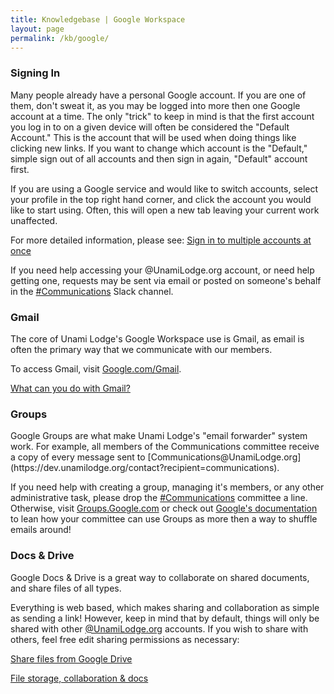 ```yaml
---
title: Knowledgebase | Google Workspace
layout: page
permalink: /kb/google/
---
```


<h3 class="mt-5">Signing In</h3>
Many people already have a personal Google account.  If you are one of them, don't sweat it, as you may be logged into more then one Google account at a time.  The only "trick" to keep in mind is that the first account you log in to on a given device will often be considered the "Default Account."  This is the account that will be used when doing things like clicking new links.  If you want to change which account is the "Default," simple sign out of all accounts and then sign in again, "Default" account first.

If you are using a Google service and would like to switch accounts, select your profile in the top right hand corner, and click the account you would like to start using.  Often, this will open a new tab leaving your current work unaffected.

For more detailed information, please see: [Sign in to multiple accounts at once](https://support.google.com/accounts/answer/1721977?hl=en&co=GENIE.Platform%3DDesktop&oco=1)

If you need help accessing your @UnamiLodge.org account, or need help getting one, requests may be sent via email or posted on someone's behalf in the [#Communications](https://unamilodge.slack.com/archives/C4RN3NCTS) Slack channel.


<h3 class="mt-5">Gmail</h3>
The core of Unami Lodge's Google Workspace use is Gmail, as email is often the primary way that we communicate with our members.

To access Gmail, visit [Google.com/Gmail](https://www.google.com/gmail/).

[What can you do with Gmail?](https://support.google.com/a/users/answer/9297685)


<h3 class="mt-5">Groups</h3>
Google Groups are what make Unami Lodge's "email forwarder" system work.  For example, all members of the Communications committee receive a copy of every message sent to [Communications@UnamiLodge.org](https://dev.unamilodge.org/contact?recipient=communications).

If you need help with creating a group, managing it's members, or any other administrative task, please drop the [#Communications](https://unamilodge.slack.com/archives/C4RN3NCTS) committee a line.  Otherwise, visit [Groups.Google.com](https://groups.google.com) or check out [Google's documentation](https://support.google.com/groups/answer/46601?hl=en) to lean how your committee can use Groups as more then a way to shuffle emails around!


<h3 class="mt-5">Docs & Drive</h3>
Google Docs & Drive is a great way to collaborate on shared documents, and share files of all types.

Everything is web based, which makes sharing and collaboration as simple as sending a link!  However, keep in mind that by default, things will only be shared with other [@UnamiLodge.org](#) accounts.  If you wish to share with others, feel free edit sharing permissions as necessary:

[Share files from Google Drive](https://support.google.com/docs/answer/2494822?hl=en&co=GENIE.Platform%3DDesktop#zippy=)

[File storage, collaboration & docs](https://support.google.com/a/users/answer/10005650?visit_id=637758266043996939-1915948844&hl=en&rd=1)